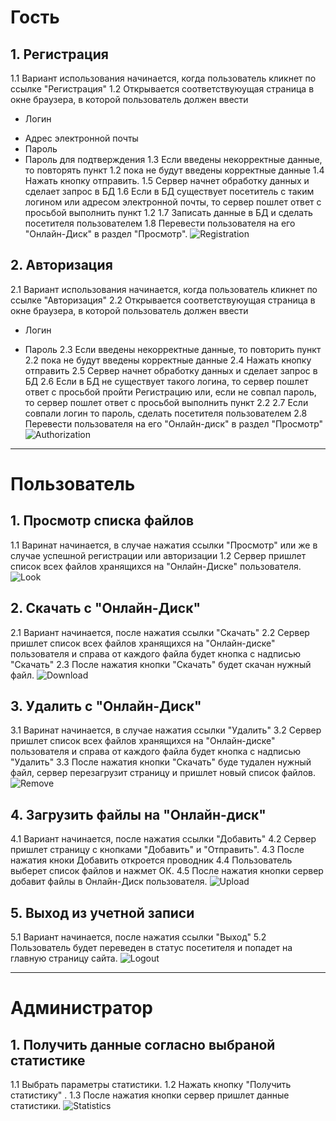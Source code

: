 ﻿# Гость
## 1. Регистрация
   1.1 Вариант использования начинается, когда пользователь кликнет по ссылке "Регистрация"
   1.2 Открывается соответствуюущая страница в окне браузера, в которой пользователь должен ввести
   - Логин
   + Адрес электронной почты
   + Пароль
   + Пароль для подтверждения
   1.3 Если введены некорректные данные, то повторять пункт 1.2 пока не будут введены корректные данные
   1.4 Нажать кнопку отправить.
   1.5 Сервер начнет обработку данных и сделает запрос в БД
   1.6 Если в БД существует посетитель с таким логином или адресом электронной почты, то сервер пошлет ответ с просьбой выполнить пункт 1.2
   1.7 Записать данные в БД и сделать посетителя пользователем
   1.8 Перевести пользователя на его "Онлайн-Диск" в раздел "Просмотр".
![Registration](https://github.com/KirillKomarov550503/OneDrive/blob/master/Diagrams/Activity/%D1%80%D0%B5%D0%B3%D0%B8%D1%81%D1%82%D1%80%D0%B0%D1%86%D0%B8%D1%8F.png)

## 2. Авторизация
   2.1 Вариант использования начинается, когда пользователь кликнет по ссылке "Авторизация"
   2.2 Открывается соответствуюущая страница в окне браузера, в которой пользователь должен ввести
   - Логин
   + Пароль
   2.3 Если введены некорректные данные, то повторить пункт 2.2 пока не будут введены корректные данные
   2.4 Нажать кнопку отправить
   2.5 Сервер начнет обработку данных и сделает запрос в БД
   2.6 Если в БД не существует такого логина, то сервер пошлет ответ с просьбой пройти Регистрацию или, если не совпал пароль, то  сервер 
   пошлет ответ с просьбой выполнить пункт 2.2 
   2.7 Если совпали логин то пароль, сделать посетителя пользователем
   2.8 Перевести пользователя на его "Онлайн-диск" в раздел "Просмотр"
![Authorization](https://github.com/KirillKomarov550503/OneDrive/blob/master/Diagrams/Activity/%D0%B0%D0%B2%D1%82%D0%BE%D1%80%D0%B8%D0%B7%D0%B0%D1%86%D0%B8%D1%8F.png)
---
# Пользователь
## 1. Просмотр списка файлов
   1.1 Варинат начинается, в случае нажатия ссылки "Просмотр" или же в случае успешной регистрации или авторизации
   1.2 Сервер пришлет список всех файлов хранящихся на "Онлайн-Диске" пользователя.
![Look](https://github.com/KirillKomarov550503/OneDrive/blob/master/Diagrams/Activity/look.png)

## 2. Скачать с "Онлайн-Диск"
   2.1 Вариант начинается, после нажатия ссылки "Скачать"
   2.2 Сервер пришлет список всех файлов хранящихся на "Онлайн-диске" пользователя и справа от каждого файла будет кнопка с надписью 
   "Скачать"
   2.3 После нажатия кнопки "Скачать" будет скачан нужный файл.
![Download](https://github.com/KirillKomarov550503/OneDrive/blob/master/Diagrams/Activity/download.png)

## 3. Удалить c "Онлайн-Диск"
   3.1 Варинат начинается, в случае нажатия ссылки "Удалить"
   3.2 Сервер пришлет список всех файлов хранящихся на "Онлайн-диске" пользователя и справа от каждого файла будет кнопка с надписью 
   "Удалить"
   3.3 После нажатия кнопки "Скачать" буде тудален нужный файл, сервер перезагрузит страницу и пришлет новый список файлов.
![Remove](https://github.com/KirillKomarov550503/OneDrive/blob/master/Diagrams/Activity/remove.png)

## 4. Загрузить файлы на "Онлайн-диск"
   4.1 Вариант начинается, после нажатия ссылки "Добавить"
   4.2 Сервер пришлет страницу с кнопками "Добавить" и "Отправить".
   4.3 После нажатия кноки Добавить откроется проводник
   4.4 Пользователь выберет список файлов и нажмет ОК.
   4.5 После нажатия кнопки сервер добавит файлы в Онлайн-Диск пользователя.
![Upload](https://github.com/KirillKomarov550503/OneDrive/blob/master/Diagrams/Activity/add.png)

## 5. Выход из учетной записи
   5.1 Вариант начинается, после нажатия ссылки "Выход"
   5.2 Пользователь будет переведен в статус посетителя и попадет на главную страницу сайта.
![Logout](https://github.com/KirillKomarov550503/OneDrive/blob/master/Diagrams/Activity/out.png)

---
# Администратор
## 1. Получить данные согласно выбраной статистике
   1.1 Выбрать параметры статистики.
   1.2 Нажать кнопку "Получить статистику" .
   1.3 После нажатия кнопки сервер пришлет данные статистики.
![Statistics](https://github.com/KirillKomarov550503/OneDrive/blob/master/Diagrams/Activity/statistics.png)


